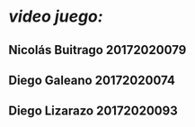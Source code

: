 # ***video juego:***
## Nicolás Buitrago     20172020079
## Diego Galeano        20172020074 
## Diego Lizarazo       20172020093

